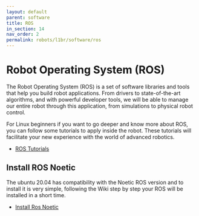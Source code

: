 ```yaml
---
layout: default
parent: software
title: ROS
in_section: 14
nav_order: 2
permalink: robots/l1br/software/ros
---
```


# Robot Operating System (ROS)
The Robot Operating System (ROS) is a set of software libraries and tools that help you build robot applications. From drivers to state-of-the-art algorithms, and with powerful developer tools, we will be able to manage our entire robot through this application, from simulations to physical robot control.

For Linux beginners if you want to go deeper and know more about ROS, you can follow some tutorials to apply inside the robot. These tutorials will facilitate your new experience with the world of advanced robotics.

- [ROS Tutorials](http://wiki.ros.org/ROS/Tutorials)

## Install ROS Noetic

The ubuntu 20.04 has compatibility with the Noetic ROS version and to install it is very simple, following the Wiki step by step your ROS will be installed in a short time.

- [Install Ros Noetic](http://wiki.ros.org/noetic/Installation/Ubuntu)